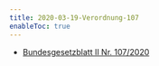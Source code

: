 ```yaml
---
title: 2020-03-19-Verordnung-107
enableToc: true
---
```


* [Bundesgesetzblatt II Nr. 107/2020](https://www.ris.bka.gv.at/eli/bgbl/II/2020/107)
